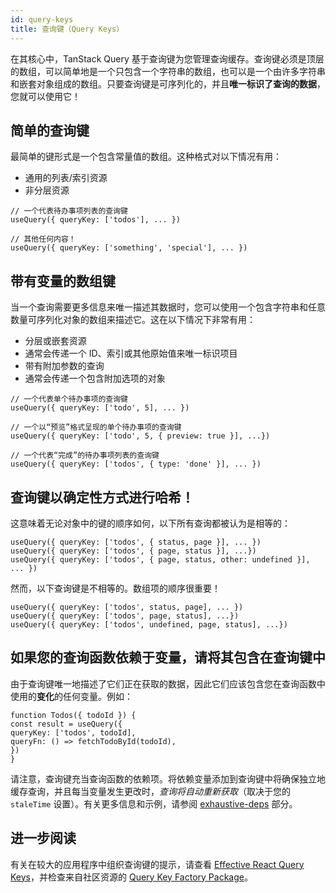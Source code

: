 ```yaml
---
id: query-keys
title: 查询键（Query Keys）
---
```


在其核心中，TanStack Query 基于查询键为您管理查询缓存。查询键必须是顶层的数组，可以简单地是一个只包含一个字符串的数组，也可以是一个由许多字符串和嵌套对象组成的数组。只要查询键是可序列化的，并且**唯一标识了查询的数据**，您就可以使用它！

## 简单的查询键

最简单的键形式是一个包含常量值的数组。这种格式对以下情况有用：

- 通用的列表/索引资源
- 非分层资源

[//]: # 'Example'

```tsx
// 一个代表待办事项列表的查询键
useQuery({ queryKey: ['todos'], ... })

// 其他任何内容！
useQuery({ queryKey: ['something', 'special'], ... })
```

[//]: # 'Example'

## 带有变量的数组键

当一个查询需要更多信息来唯一描述其数据时，您可以使用一个包含字符串和任意数量可序列化对象的数组来描述它。这在以下情况下非常有用：

- 分层或嵌套资源
- 通常会传递一个 ID、索引或其他原始值来唯一标识项目
- 带有附加参数的查询
- 通常会传递一个包含附加选项的对象

[//]: # 'Example2'

```tsx
// 一个代表单个待办事项的查询键
useQuery({ queryKey: ['todo', 5], ... })

// 一个以“预览”格式呈现的单个待办事项的查询键
useQuery({ queryKey: ['todo', 5, { preview: true }], ...})

// 一个代表“完成”的待办事项列表的查询键
useQuery({ queryKey: ['todos', { type: 'done' }], ... })
```

[//]: # 'Example2'

## 查询键以确定性方式进行哈希！

这意味着无论对象中的键的顺序如何，以下所有查询都被认为是相等的：

[//]: # 'Example3'

```tsx
useQuery({ queryKey: ['todos', { status, page }], ... })
useQuery({ queryKey: ['todos', { page, status }], ...})
useQuery({ queryKey: ['todos', { page, status, other: undefined }], ... })
```

[//]: # 'Example3'

然而，以下查询键是不相等的。数组项的顺序很重要！

[//]: # 'Example4'

```tsx
useQuery({ queryKey: ['todos', status, page], ... })
useQuery({ queryKey: ['todos', page, status], ...})
useQuery({ queryKey: ['todos', undefined, page, status], ...})
```

[//]: # 'Example4'

## 如果您的查询函数依赖于变量，请将其包含在查询键中

由于查询键唯一地描述了它们正在获取的数据，因此它们应该包含您在查询函数中使用的**变化**的任何变量。例如：

[//]: # 'Example5'

```tsx
function Todos({ todoId }) {
const result = useQuery({
queryKey: ['todos', todoId],
queryFn: () => fetchTodoById(todoId),
})
}
```

[//]: # 'Example5'

请注意，查询键充当查询函数的依赖项。将依赖变量添加到查询键中将确保独立地缓存查询，并且每当变量发生更改时，*查询将自动重新获取*（取决于您的 `staleTime` 设置）。有关更多信息和示例，请参阅 [exhaustive-deps](../eslint/exhaustive-deps) 部分。

[//]: # 'Materials'

## 进一步阅读

有关在较大的应用程序中组织查询键的提示，请查看 [Effective React Query Keys](../community/tkdodos-blog#8-effective-react-query-keys)，并检查来自社区资源的 [Query Key Factory Package](../community/lukemorales-query-key-factory)。

[//]: # 'Materials'

